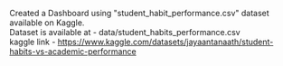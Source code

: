 Created a Dashboard using "student_habit_performance.csv" dataset available on Kaggle.    
Dataset is available at - data/student_habits_performance.csv     
kaggle link - https://www.kaggle.com/datasets/jayaantanaath/student-habits-vs-academic-performance
